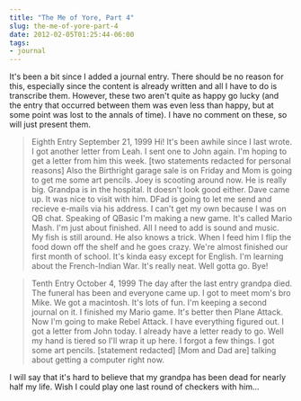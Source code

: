 ```yaml
---
title: "The Me of Yore, Part 4"
slug: the-me-of-yore-part-4
date: 2012-02-05T01:25:44-06:00
tags:
- journal
---
```

It's been a bit since I added a journal entry. There should be no reason for this, especially since the content is already written and all I have to do is transcribe them. However, these two aren't quite as happy go lucky (and the entry that occurred between them was even less than happy, but at some point was lost to the annals of time). I have no comment on these, so will just present them.

> Eighth Entry
> September 21, 1999
> Hi! It's been awhile since I last wrote. I got another letter from Leah. I sent one to John again. I'm hoping to get a letter from him this week. [two statements redacted for personal reasons] Also the Birthright garage sale is on Friday and Mom is going to get me some art pencils. Joey is scooting around now. He is really big. Grandpa is in the hospital. It doesn't look good either. Dave came up. It was nice to visit with him. DFad is going to let me send and recieve e-mails via his address. I can't get my own because I was on QB chat. Speaking of QBasic I'm making a new game. It's called Mario Mash. I'm just about finished. All I need to add is sound and music. My fish is still around. He also knows a trick. When I feed him I flip the food down off the shelf and he goes crazy. We're almost finished our first month of school. It's kinda easy except for English. I'm learning about the French-Indian War. It's really neat. Well gotta go. Bye!

> Tenth Entry
> October 4, 1999
> The day after the last entry grandpa died. The funeral has been and everyone came up. I got to meet mom's bro Mike. We got a macintosh. It's lots of fun. I'm keeping a second journal on it. I finished my Mario game. It's better then Plane Attack. Now I'm going to make Rebel Attack. I have everything figured out. I got a letter from John today. I already have a letter ready to go. Well my hand is tiered so I'll wrap it up here. I forgot a few things. I got some art pencils. [statement redacted] [Mom and Dad are] talking about getting a computer right now.

I will say that it's hard to believe that my grandpa has been dead for nearly half my life. Wish I could play one last round of checkers with him...
